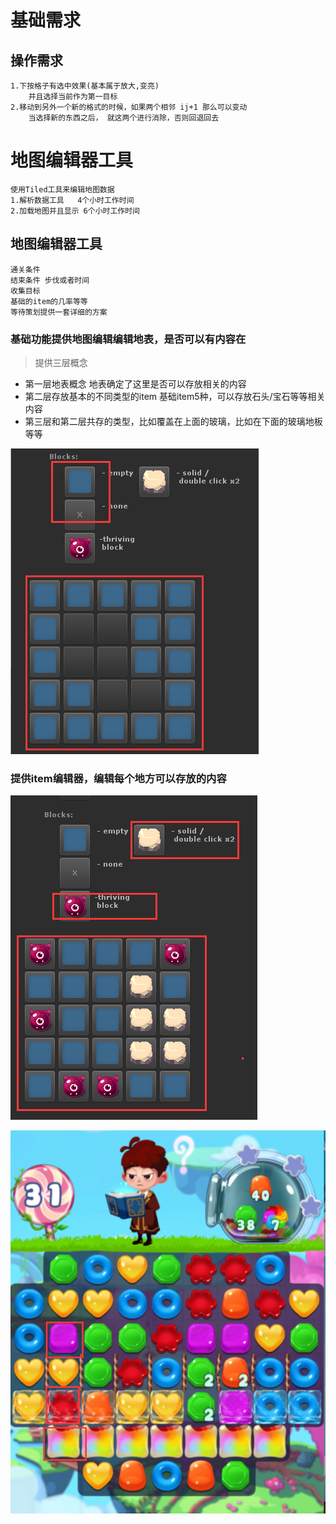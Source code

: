 
# 基础需求

## 操作需求
    1.下按格子有选中效果(基本属于放大,变亮)
        并且选择当前作为第一目标
    2.移动到另外一个新的格式的时候，如果两个相邻 ij+1 那么可以变动
        当选择新的东西之后， 就这两个进行消除，否则回退回去


# 地图编辑器工具
    使用Tiled工具来编辑地图数据
    1.解析数据工具   4个小时工作时间
    2.加载地图并且显示 6个小时工作时间
## 地图编辑器工具   

    通关条件
    结束条件 步伐或者时间
    收集目标 
    基础的item的几率等等
    等待策划提供一套详细的方案
### 基础功能提供地图编辑编辑地表，是否可以有内容在   

>提供三层概念
- 第一层地表概念 地表确定了这里是否可以存放相关的内容
- 第二层存放基本的不同类型的item 基础item5种，可以存放石头/宝石等等相关内容
- 第三层和第二层共存的类型，比如覆盖在上面的玻璃，比如在下面的玻璃地板等等

![](image/三消1.png)
### 提供item编辑器，编辑每个地方可以存放的内容

![](image/三消2.png)

![](image/三消3.png)




